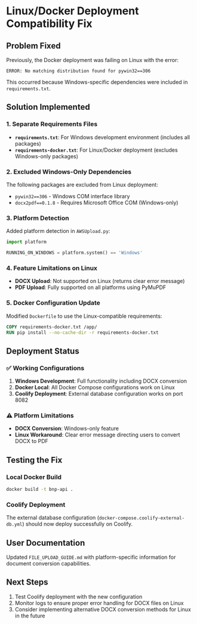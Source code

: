 # Linux/Docker Deployment Compatibility Fix

## Problem Fixed
Previously, the Docker deployment was failing on Linux with the error:
```
ERROR: No matching distribution found for pywin32==306
```

This occurred because Windows-specific dependencies were included in `requirements.txt`.

## Solution Implemented

### 1. Separate Requirements Files
- **`requirements.txt`**: For Windows development environment (includes all packages)
- **`requirements-docker.txt`**: For Linux/Docker deployment (excludes Windows-only packages)

### 2. Excluded Windows-Only Dependencies
The following packages are excluded from Linux deployment:
- `pywin32==306` - Windows COM interface library
- `docx2pdf==0.1.8` - Requires Microsoft Office COM (Windows-only)

### 3. Platform Detection
Added platform detection in `AWSUpload.py`:
```python
import platform

RUNNING_ON_WINDOWS = platform.system() == 'Windows'
```

### 4. Feature Limitations on Linux
- **DOCX Upload**: Not supported on Linux (returns clear error message)
- **PDF Upload**: Fully supported on all platforms using PyMuPDF

### 5. Docker Configuration Update
Modified `Dockerfile` to use the Linux-compatible requirements:
```dockerfile
COPY requirements-docker.txt /app/
RUN pip install --no-cache-dir -r requirements-docker.txt
```

## Deployment Status

### ✅ Working Configurations
1. **Windows Development**: Full functionality including DOCX conversion
2. **Docker Local**: All Docker Compose configurations work on Linux
3. **Coolify Deployment**: External database configuration works on port 8082

### ⚠️ Platform Limitations
- **DOCX Conversion**: Windows-only feature
- **Linux Workaround**: Clear error message directing users to convert DOCX to PDF

## Testing the Fix

### Local Docker Build
```bash
docker build -t bnp-api .
```

### Coolify Deployment
The external database configuration (`docker-compose.coolify-external-db.yml`) should now deploy successfully on Coolify.

## User Documentation
Updated `FILE_UPLOAD_GUIDE.md` with platform-specific information for document conversion capabilities.

## Next Steps
1. Test Coolify deployment with the new configuration
2. Monitor logs to ensure proper error handling for DOCX files on Linux
3. Consider implementing alternative DOCX conversion methods for Linux in the future
